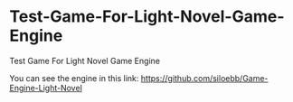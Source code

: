 # Test-Game-For-Light-Novel-Game-Engine
Test Game For Light Novel Game Engine

You can see the engine in this link: https://github.com/siloebb/Game-Engine-Light-Novel
